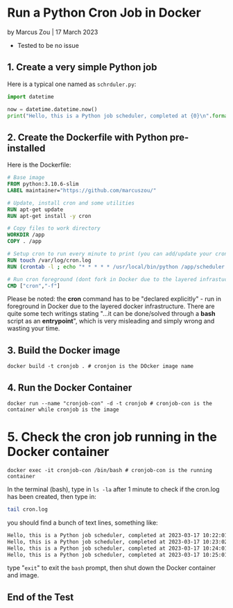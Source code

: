 # Run a Python Cron Job in Docker

by Marcus Zou | 17 March 2023

* Tested to be no issue

## 1. Create a very simple Python job

Here is a typical one named as `schrduler.py`:

```python
import datetime

now = datetime.datetime.now()
print("Hello, this is a Python job scheduler, completed at {0}\n".format(now))

```



## 2. Create the Dockerfile with Python pre-installed

Here is the Dockerfile:

```dockerfile
# Base image
FROM python:3.10.6-slim
LABEL maintainer="https://github.com/marcuszou/"

# Update, install cron and some utilities
RUN apt-get update
RUN apt-get install -y cron

# Copy files to work directory
WORKDIR /app
COPY . /app

# Setup cron to run every minute to print (you can add/update your cron here)
RUN touch /var/log/cron.log
RUN (crontab -l ; echo "* * * * * /usr/local/bin/python /app/scheduler.py >> /app/cron.log 2>&1") | crontab

# Run cron foreground (dont fork in Docker due to the layered infrastucture)
CMD ["cron","-f"]

```

Please be noted: the **cron** command has to be "declared explicitly" - run in foreground in Docker due to the layered docker infrastructure. There are quite some tech writings stating "...it can be done/solved through a **bash** script as an **entrypoint**", which is very misleading and simply wrong and wasting your time.



## 3. Build the Docker image

```shell
docker build -t cronjob . # cronjon is the DOcker image name
```



## 4. Run the Docker Container

```shell
docker run --name "cronjob-con" -d -t cronjob # cronjob-con is the container while cronjob is the image
```



# 5. Check the cron job running in the Docker container

```shell
docker exec -it cronjob-con /bin/bash # cronjob-con is the running container
```

In the terminal (bash), type in `ls -la` after 1 minute to check if the cron.log has been created, then type in:

```bash
tail cron.log
```

 you should find a bunch of text lines, something like:

```tex
Hello, this is a Python job scheduler, completed at 2023-03-17 10:22:01.993851
Hello, this is a Python job scheduler, completed at 2023-03-17 10:23:02.085656
Hello, this is a Python job scheduler, completed at 2023-03-17 10:24:01.203708
Hello, this is a Python job scheduler, completed at 2023-03-17 10:25:01.314659
```

type "`exit`" to exit the `bash` prompt, then shut down the Docker container and image.



## End of the Test
